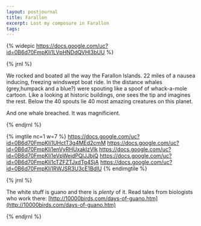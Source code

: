 ```yaml
---
layout: postjournal
title: Farallon
excerpt: Lost my composure in Farallon
tags: 
---
```


{% widepic https://docs.google.com/uc?id=0B6d70FmpKIi1LVpHNDdQVHI3bUU %}

{% jrnl %}

We rocked and boated all the way the Farallon Islands. 22 miles of a nausea
    inducing, freezing windswept boat ride. In the distance whales (grey,humpack
    and a blue?) were spouting like a spoof of whack-a-mole cartoon. Like a
    looking at historic buildings, one sees the tip and imagines the rest. Below
    the 40 spouts lie 40 most amazing creatures on this planet.


And one whale breached. It was magnificient.

{% endjrnl %}


{% imgtile nc=1 w=7 %}
https://docs.google.com/uc?id=0B6d70FmpKIi1UHctT3g4MEd2cmM
https://docs.google.com/uc?id=0B6d70FmpKIi1enVyRHUxaklzVlk
https://docs.google.com/uc?id=0B6d70FmpKIi1eVpWejdPQlJJbjQ
https://docs.google.com/uc?id=0B6d70FmpKIi1cTZFZTJxdTg4SjA
https://docs.google.com/uc?id=0B6d70FmpKIi1RWJSR3U3cE1BdlU
{% endimgtile %}

{% jrnl %} 

The white stuff is guano and there is <i>plenty</i> of it. Read
tales from biologists who work there: [http://10000birds.com/days-of-guano.htm](http://10000birds.com/days-of-guano.htm)

{% endjrnl %}


